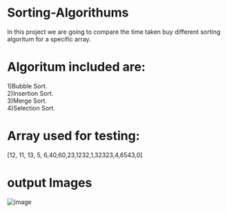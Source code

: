 # Sorting-Algorithums
In this project we are going to compare the time taken buy different sorting algoritum for a specific array.
# Algoritum included are:
1)Bubble Sort.                      
2)Insertion Sort.                       
3)Merge Sort.                    
4)Selection Sort.                   
# Array used for testing:
[12, 11, 13, 5, 6,40,60,23,1232,1,32323,4,6543,0]
# output Images
![image](https://user-images.githubusercontent.com/77490589/193587721-7f9c5a6c-654c-4831-98cc-0b3cf6b94f60.png)
